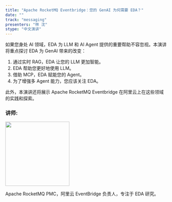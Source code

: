 ```yaml
---
title: "Apache RocketMQ Eventbridge：您的 GenAI 为何需要 EDA？"
date: ""
track: "messaging"
presenters: "林 沈"
stype: "中文演讲"
--- 
```


如果您身处 AI 领域，EDA 为 LLM 和 AI Agent 提供的重要帮助不容忽视。本演讲将重点探讨 EDA 为 GenAI 带来的改变：

1. 通过实时 RAG，EDA 让您的 LLM 更加智能。
2. EDA 帮助您更好地使用 LLM。
3. 借助 MCP，EDA 赋能您的 Agent。
4. 为了增强多 Agent 能力，您应该关注 EDA。

此外，本演讲还将展示 Apache RocketMQ Eventbridge 在阿里云上在这些领域的实践和探索。

### 讲师:

<img src="https://sessionize.com/image/d767-400o400o1-GDcfWFXy2nx3iSwf9Qd5M1.png" width="200" /><br/>

Apache RocketMQ PMC，阿里云 EventBridge 负责人，专注于 EDA 研究。